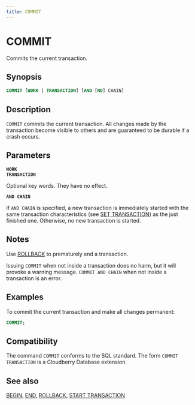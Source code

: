 ```yaml
---
title: COMMIT
---
```


# COMMIT

Commits the current transaction.

## Synopsis

```sql
COMMIT [WORK | TRANSACTION] [AND [NO] CHAIN]
```

## Description

`COMMIT` commits the current transaction. All changes made by the transaction become visible to others and are guaranteed to be durable if a crash occurs.

## Parameters

**`WORK`**<br />
**`TRANSACTION`**

Optional key words. They have no effect.

**`AND CHAIN`**

If `AND CHAIN` is specified, a new transaction is immediately started with the same transaction characteristics (see [SET TRANSACTION](/i18n/zh/docusaurus-plugin-content-docs/current/sql-stmts/sql-stmt-set-transaction.md)) as the just finished one. Otherwise, no new transaction is started.

## Notes

Use [ROLLBACK](/i18n/zh/docusaurus-plugin-content-docs/current/sql-stmts/sql-stmt-rollback.md) to prematurely end a transaction.

Issuing `COMMIT` when not inside a transaction does no harm, but it will provoke a warning message. `COMMIT AND CHAIN` when not inside a transaction is an error.

## Examples

To commit the current transaction and make all changes permanent:

```sql
COMMIT;
```

## Compatibility

The command `COMMIT` conforms to the SQL standard. The form `COMMIT TRANSACTION` is a Cloudberry Database extension.

## See also

[BEGIN](/i18n/zh/docusaurus-plugin-content-docs/current/sql-stmts/sql-stmt-begin.md), [END](/i18n/zh/docusaurus-plugin-content-docs/current/sql-stmts/sql-stmt-end.md), [ROLLBACK](/i18n/zh/docusaurus-plugin-content-docs/current/sql-stmts/sql-stmt-rollback.md), [START TRANSACTION](/i18n/zh/docusaurus-plugin-content-docs/current/sql-stmts/sql-stmt-start-transaction.md)
